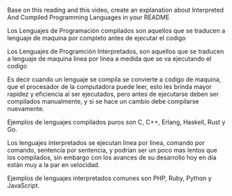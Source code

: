 Base on this reading and this video, create an explanation about Interpreted And Compiled Programming Languages in your README

Los Lenguajes de Programación compilados son aquellos que se traducen 
a lenguaje de maquina por completo antes de ejecutar el codigo

Los Lenguajes de Programción Interpretados, son aquellos que se traducen
a lenguaje de maquina linea por linea a medida que se va ejecutando el codigo

Es decir cuando un lenguaje se compila se convierte a codigo de maquina, que el procesador 
de la computadora puede leer, esto les brinda mayor rapidez y eficiencia al ser ejecutados, 
pero antes de ejecutarse deben ser compilados manualmente, y si se hace un cambio debe 
compilarse nuevamente.

Ejemplos de lenguajes compilados puros son C, C++, Erlang, Haskell, Rust y Go.

Los lenguajes interpretados se ejecutan linea por linea, comando por comando, sentencia por 
sentencia, y podrian ser un poco mas lentos que los compilados, sin embargo con los avances de su 
desarrollo hoy en día están muy a la par en velocidad.

Ejemplos de lenguajes interpretados comunes son PHP, Ruby, Python y JavaScript.
